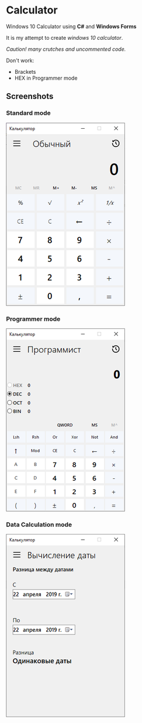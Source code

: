 # Calculator
Windows 10 Calculator using **C#** and **Windows Forms**

It is my attempt to create *windows 10 calculator*.

*Caution! many crutches and uncommented code.*

Don't work:
- Brackets
- HEX in Programmer mode

## Screenshots

### Standard mode
![Image](/Screenshots/Standard.png)

### Programmer mode
![Image](/Screenshots/Programmer.png)

### Data Calculation mode
![Image](/Screenshots/DateCalculation.png)